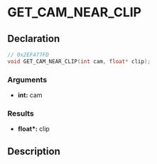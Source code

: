 # GET_CAM_NEAR_CLIP

## Declaration
```cpp
// 0x2EF477FD
void GET_CAM_NEAR_CLIP(int cam, float* clip);
```

### Arguments
- **int:** cam

### Results
- **float\*:** clip

## Description
